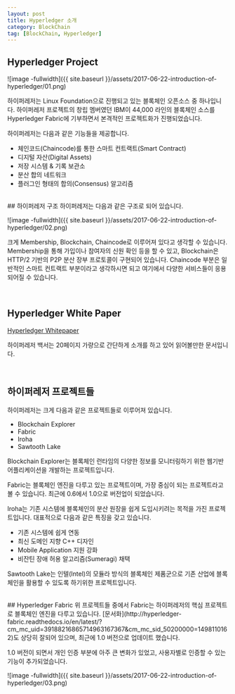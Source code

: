 ```yaml
---
layout: post
title: Hyperledger 소개
category: BlockChain
tag: [BlockChain, Hyperledger]
---
```


## Hyperledger Project

![image -fullwidth]({{ site.baseurl }}/assets/2017-06-22-introduction-of-hyperledger/01.png)

하이퍼레저는 Linux Foundation으로 진행되고 있는 블록체인 오픈소스 중 하나입니다.
하이퍼레저 프로젝트의 창립 멤버였던 IBM이 44,000 라인의 블록체인 소스를 Hyperledger Fabric에
기부하면서 본격적인 프로젝트화가 진행되었습니다.

하이퍼레저는 다음과 같은 기능들을 제공합니다.
<ul>
 	<li>체인코드(Chaincode)를 통한 스마트 컨트랙트(Smart Contract)</li>
 	<li>디지털 자산(Digital Assets)</li>
 	<li>저장 시스템 &amp; 기록 보관소</li>
 	<li>분산 합의 네트워크</li>
 	<li>플러그인 형태의 합의(Consensus) 알고리즘</li>
</ul>

<br>
## 하이퍼레저 구조
하이퍼레저는 다음과 같은 구조로 되어 있습니다.

![image -fullwidth]({{ site.baseurl }}/assets/2017-06-22-introduction-of-hyperledger/02.png)

크게 Membership, Blockchain, Chaincode로 이루어져 있다고 생각할 수 있습니다.
Membership을 통해 가입이나 참여자의 신원 확인 등을 할 수 있고, Blockchain은 HTTP/2 기반의
P2P 분산 장부 프로토콜이 구현되어 있습니다. Chaincode 부분은 일반적인 스마트 컨트랙트 부분이라고
생각하시면 되고 여기에서 다양한 서비스들이 응용되어질 수 있습니다.

<br>

## Hyperledger White Paper
[Hyperledger Whitepaper](www.the-blockchain.com/docs/Hyperledger%20Whitepaper.pdf)

하이퍼레저 백서는 20페이지 가량으로 간단하게 소개를 하고 있어 읽어볼만한 문서입니다.

<br>

## 하이퍼레저 프로젝트들
하이퍼레저는 크게 다음과 같은 프로젝트들로 이루어져 있습니다.
<ul>
 	<li>Blockchain Explorer</li>
 	<li>Fabric</li>
 	<li>Iroha</li>
 	<li>Sawtooth Lake</li>
</ul>
Blockchain Explorer는 블록체인 런타임의 다양한 정보를 모니터링하기 위한
웹기반 어플리케이션을 개발하는 프로젝트입니다.

Fabric는 블록체인 엔진을 다루고 있는 프로젝트이며, 가장 중심이 되는 프로젝트라고
볼 수 있습니다. 최근에 0.6에서 1.0으로 버전업이 되었습니다.

Iroha는 기존 시스템에 블록체인의 분산 원장을 쉽게 도입시키려는 목적을 가진 프로젝트입니다.
대표적으로 다음과 같은 특징을 갖고 있습니다.
<ul>
 	<li>기존 시스템에 쉽게 연동</li>
 	<li>최신 도메인 지향 C++ 디자인</li>
 	<li>Mobile Application 지원 강화</li>
 	<li>비잔틴 장애 허용 알고리즘(Sumeragi) 채택</li>
</ul>

Sawtooth Lake는 인텔(Intel)의 모듈라 방식의 블록체인 제품군으로 기존 산업에
블록체인을 활용할 수 있도록 하기위한 프로젝트입니다.

<br>
## Hyperledger Fabric
위 프로젝트들 중에서 Fabric는 하이퍼레저의 핵심 프로젝트로 블록체인 엔진을 다루고 있습니다.
[문서화](http://hyperledger-fabric.readthedocs.io/en/latest/?cm_mc_uid=39188216865714963167367&amp;cm_mc_sid_50200000=1498110162)도 상당히 잘되어 있으며, 최근에 1.0 버전으로 업데이트 했습니다.

1.0 버전이 되면서 개인 인증 부분에 아주 큰 변화가 있었고, 사용자별로 인증할 수 있는
기능이 추가되었습니다.

![image -fullwidth]({{ site.baseurl }}/assets/2017-06-22-introduction-of-hyperledger/03.png)
